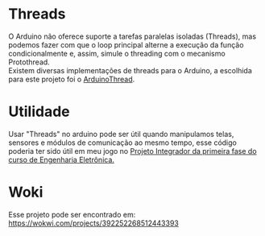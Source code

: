# Threads 
O Arduino não oferece suporte a tarefas paralelas isoladas (Threads), mas podemos fazer com que o loop principal alterne a execução da função condicionalmente e, assim, simule o threading com o mecanismo Protothread.  
Existem diversas implementações de threads para o Arduino, a escolhida para este projeto foi o [ArduinoThread](https://github.com/ivanseidel/ArduinoThread).  

# Utilidade  
Usar "Threads" no arduino pode ser útil quando manipulamos telas, sensores e módulos de comunicação ao mesmo tempo, esse código poderia ter sido útil em meu jogo no [Projeto Integrador da primeira fase do curso de Engenharia Eletrônica.](https://github.com/dgrfps/projeto-integrador)  

# Woki  
Esse projeto pode ser encontrado em:   
https://wokwi.com/projects/392252268512443393
